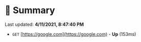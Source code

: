 # 📖 Summary
Last updated: **4/11/2021, 8:47:40 PM**

- `GET` [https://google.com](https://google.com) - **Up** (153ms)

